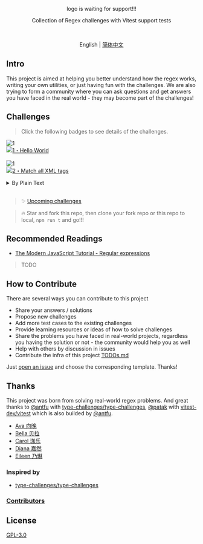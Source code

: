 <p align='center'>
  <!-- <img src='./screenshots/logo.svg' width='400'/> -->
  logo is waiting for support!!!
</p>

<p align='center'>Collection of Regex challenges with Vitest support tests</p>

<br>

<p align='center'>
  English | <a href='./README.zh-CN.md'>简体中文</a>
</p>

## Intro

This project is aimed at helping you better understand how the regex works, writing your own utilities, or just having fun with the challenges. We are also trying to form a community where you can ask questions and get answers you have faced in the real world - they may become part of the challenges!

## Challenges

> Click the following badges to see details of the challenges.

<!--challenges-start-->
<img src="https://img.shields.io/badge/Ava-1-9AC8E2" alt="1"/><br><a href="./questions/1-Ava-hello-world/README.md" target="_blank"><img src="https://img.shields.io/badge/-1%E3%83%BBHello%20World-9AC8E2" alt="1・Hello World"/></a> <br><br><img src="https://img.shields.io/badge/Bella-1-DB7D74" alt="1"/><br><a href="./questions/2-Bella-xml/README.md" target="_blank"><img src="https://img.shields.io/badge/-2%E3%83%BBMatch%20all%20XML%20tags-DB7D74" alt="2・Match all XML tags"/></a> <br><details><summary>By Plain Text</summary><br><h3>Ava (1)</h3><ul><li><a href="./questions/1-Ava-hello-world/README.md" target="_blank">1・Hello World</a> </li></ul><h3>Bella (1)</h3><ul><li><a href="./questions/2-Bella-xml/README.md" target="_blank">2・Match all XML tags</a> </li></ul></details><br>
<!--challenges-end-->

> ✨ [Upcoming challenges](https://github.com/ryanmoyo/regex-challenges/issues?q=is%3Aissue+is%3Aopen+label%3Anew-challenge)

> 🔥 Star and fork this repo, then clone your fork repo or this repo to local, `npm run t` and go!!!

## Recommended Readings

- [The Modern JavaScript Tutorial - Regular expressions](https://javascript.info/regular-expressions)

<!-- ### Articles -->

<!-- ### Talks -->

<!-- ### Projects / Solutions -->

> TODO

## How to Contribute

There are several ways you can contribute to this project

- Share your answers / solutions
- Propose new challenges
- Add more test cases to the existing challenges
- Provide learning resources or ideas of how to solve challenges
- Share the problems you have faced in real-world projects, regardless you having the solution or not - the community would help you as well
- Help with others by discussion in issues
- Contribute the infra of this project [TODOs.md](./TODOs.md)

Just [open an issue](https://github.com/ryanmoyo/regex-challenges/issues/new/choose) and choose the corresponding template. Thanks!

## Thanks

This project was born from solving real-world regex problems. And great thanks to [@antfu](https://github.com/antfu) with [type-challenges/type-challenges](https://github.com/type-challenges/type-challenges), [@patak](https://github.com/patak-dev) with [vitest-dev/vitest](https://github.com/vitest-dev/vitest) which is also builded by [@antfu](https://github.com/antfu).

- [Ava 向晚](https://space.bilibili.com/672346917)
- [Bella 贝拉](https://space.bilibili.com/672353429)
- [Carol 珈乐](https://space.bilibili.com/351609538)
- [Diana 嘉然](https://space.bilibili.com/672328094)
- [Eileen 乃琳](https://space.bilibili.com/672342685)

### Inspired by

- [type-challenges/type-challenges](https://github.com/type-challenges/type-challenges)

### [Contributors](https://github.com/ryanmoyo/regex-challenges/graphs/contributors)

## License

[GPL-3.0](./LICENSE)
